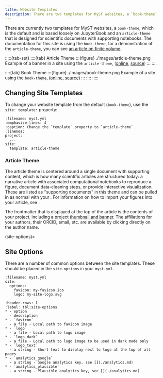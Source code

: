 ```yaml
---
title: Website Templates
description: There are two templates for MyST websites, a `book-theme`, based loosely on JupyterBook, and an `article-theme` that is designed for scientific documents with supporting notebooks.
---
```


There are currently two templates for MyST websites, a `book-theme`, which is the default and is based loosely on JupyterBook and an `article-theme` that is designed for scientific documents with supporting notebooks. The documentation for this site is using the `book-theme`, for a demonstration of the `article-theme`, you can see [an article on finite volume](https://simpeg.xyz/tle-finitevolume).

:::::{tab-set}
::::{tab} Article Theme
:::{figure} ./images/article-theme.png
Example of a banner in a site using the `article-theme`, ([online](https://simpeg.xyz/tle-finitevolume/), [source](https://github.com/simpeg/tle-finitevolume))
:::
::::

::::{tab} Book Theme
:::{figure} ./images/book-theme.png
Example of a site using the `book-theme`, ([online](https://mystmd.org), [source](https://github.com/executablebooks/mystmd/tree/main/docs))
:::
::::
:::::

## Changing Site Templates

To change your website template from the default (`book-theme`), use the `site: template:` property:

```{code} yaml
:filename: myst.yml
:emphasize-lines: 4
:caption: Change the `template` property to `article-theme`.
:linenos:
project:
  ...
site:
  template: article-theme
```

### Article Theme

The article theme is centered around a single document with supporting content, which is how many scientific articles are structured today: a narrative article with associated computational notebooks to reproduce a figure, document data-cleaning steps, or provide interactive visualization. These are listed as "supporting documents" in this theme and can be pulled in as normal with your [](./table-of-contents.md). For information on how to import your figures into your article, see [](./reuse-jupyter-outputs.md).

The frontmatter that is displayed at the top of the article is the contents of your project, including a project [thumbnail and banner](#thumbnail-and-banner). The affiliations for your authors, their ORCID, email, etc. are available by clicking directly on the author name.

(site-options)=

## Site Options

There are a number of common options between the site templates. These should be placed in the `site.options` in your `myst.yml`.

```{code-block} yaml
:filename: myst.yml
site:
  options:
    favicon: my-favicon.ico
    logo: my-site-logo.svg
```

```{list-table} Site Options
:header-rows: 1
:label: tbl:site-options
* - option
  - description
* - `favicon`
  - a file - Local path to favicon image
* - `logo`
  - a file - Local path to logo image
* - `logo_dark`
  - a file - Local path to logo image to be used in dark mode only
* - `logo_text`
  - a string - Short text to display next to logo at the top of all pages
* - `analytics_google`
  - a string - Google analytics key, see [](./analytics.md)
* - `analytics_plausible`
  - a string - Plausible analytics key, see [](./analytics.md)
```
